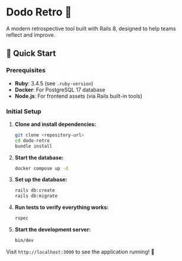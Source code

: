 # Dodo Retro 🦤

A modern retrospective tool built with Rails 8, designed to help teams reflect and improve.

## 🚀 Quick Start

### Prerequisites

- **Ruby**: 3.4.5 (see `.ruby-version`)
- **Docker**: For PostgreSQL 17 database
- **Node.js**: For frontend assets (via Rails built-in tools)

### Initial Setup

1. **Clone and install dependencies:**
   ```bash
   git clone <repository-url>
   cd dodo-retro
   bundle install
   ```

2. **Start the database:**
   ```bash
   docker compose up -d
   ```

3. **Set up the database:**
   ```bash
   rails db:create
   rails db:migrate
   ```

4. **Run tests to verify everything works:**
   ```bash
   rspec
   ```

5. **Start the development server:**
   ```bash
   bin/dev
   ```

Visit `http://localhost:3000` to see the application running! 🎉
